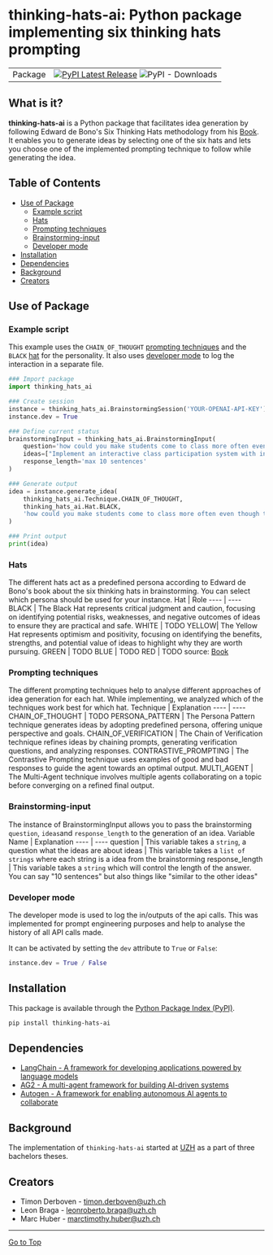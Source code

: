 # thinking-hats-ai: Python package implementing six thinking hats prompting

| | |
| --- | --- |
| Package | [![PyPI Latest Release](https://img.shields.io/pypi/v/thinking-hats-ai.svg)](https://pypi.org/project/thinking-hats-ai/) ![PyPI - Downloads](https://img.shields.io/pypi/dm/thinking-hats-ai)|


## What is it?
**thinking-hats-ai** is a Python package that facilitates idea generation by following Edward de Bono's Six Thinking Hats methodology from his [Book](https://swisscovery.slsp.ch/permalink/41SLSP_NETWORK/1ufb5t2/alma991081046019705501). It enables you to generate ideas by selecting one of the six hats and lets you choose one of the implemented prompting technique to follow while generating the idea.


## Table of Contents
- [Use of Package](#use-of-package)
    - [Example script](#example-script)
    - [Hats](#hats)
    - [Prompting techniques](#prompting-techniques)
    - [Brainstorming-input](#brainstorming-input)
    - [Developer mode](#developer-mode)
- [Installation](#installation)
- [Dependencies](#dependencies)
- [Background](#background)
- [Creators](#creators)


## Use of Package
### Example script
This example uses the `CHAIN_OF_THOUGHT` [prompting techniques](#prompting-techniques) and the `BLACK` [hat](#hats) for the personality. It also uses [developer mode](#developer-mode) to log the interaction in a separate file.
```python
### Import package
import thinking_hats_ai

### Create session
instance = thinking_hats_ai.BrainstormingSession('YOUR-OPENAI-API-KEY')
instance.dev = True

### Define current status
brainstormingInput = thinking_hats_ai.BrainstormingInput(
    question='how could you make students come to class more often even though there are podcasts provided for each lecture?',
    ideas=["Implement an interactive class participation system with incentives, such as extra credit or digital badges, encouraging students to attend and engage actively.","Introduce mandatory interactive workshops that supplement lecture content with hands-on activities and problem-solving sessions."],
    response_length='max 10 sentences'
)

### Generate output
idea = instance.generate_idea(
    thinking_hats_ai.Technique.CHAIN_OF_THOUGHT,
    thinking_hats_ai.Hat.BLACK,
    'how could you make students come to class more often even though there are podcasts provided for each lecture?'
)

### Print output
print(idea)
```

### Hats
The different hats act as a predefined persona according to Edward de Bono's book about the six thinking hats in brainstorming. You can select which persona should be used for your instance.
Hat   | Role
----  | ----
BLACK | The Black Hat represents critical judgment and caution, focusing on identifying potential risks, weaknesses, and negative outcomes of ideas to ensure they are practical and safe.
WHITE | TODO
YELLOW| The Yellow Hat represents optimism and positivity, focusing on identifying the benefits, strengths, and potential value of ideas to highlight why they are worth pursuing.
GREEN | TODO
BLUE  | TODO
RED   | TODO
source: [Book](https://swisscovery.slsp.ch/permalink/41SLSP_NETWORK/1ufb5t2/alma991081046019705501)


### Prompting techniques
The different prompting techniques help to analyse different approaches of idea generation for each hat. While implementing, we analyzed which of the techniques work best for which hat.
Technique               | Explanation
----                    | ----
CHAIN_OF_THOUGHT        | TODO
PERSONA_PATTERN         | The Persona Pattern technique generates ideas by adopting predefined persona, offering unique perspective and goals.
CHAIN_OF_VERIFICATION   | The Chain of Verification technique refines ideas by chaining prompts, generating verification questions, and analyzing responses.
CONTRASTIVE_PROMPTING   | The Contrastive Prompting technique uses examples of good and bad responses to guide the agent towards an optimal output.
MULTI_AGENT             | The Multi-Agent technique involves multiple agents collaborating on a topic before converging on a refined final output.


### Brainstorming-input
The instance of BrainstormingInput allows you to pass the brainstorming `question`, `ideas`and `response_length` to the generation of an idea.
Variable Name    | Explanation
----             | ----
question         | This variable takes a `string`, a question what the ideas are about
ideas            | This variable takes a `list of strings` where each string is a idea from the brainstorming
response_length  | This variable takes a `string` which will control the length of the answer. You can say "10 sentences" but also things like "similar to the other ideas"


### Developer mode
The developer mode is used to log the in/outputs of the api calls. This was implemented for prompt engineering purposes and help to analyse the history of all API calls made. 

It can be activated by setting the `dev` attribute to `True` or `False`:
```python
instance.dev = True / False
```


## Installation
This package is available through the [Python
Package Index (PyPI)](https://pypi.org/project/thinking-hats-ai).

```sh
pip install thinking-hats-ai
```


## Dependencies
- [LangChain - A framework for developing applications powered by language models](https://www.langchain.com)
- [AG2 - A multi-agent framework for building AI-driven systems](https://ag2.ai)
- [Autogen - A framework for enabling autonomous AI agents to collaborate](https://microsoft.github.io/autogen/stable//index.html)


## Background
The implementation of ``thinking-hats-ai`` started at [UZH](https://www.uzh.ch) as a part of three bachelors theses.


## Creators
- Timon Derboven - [timon.derboven@uzh.ch](mailto:timon.derboven@uzh.ch)
- Leon Braga - [leonroberto.braga@uzh.ch](mailto:leonroberto.braga@uzh.ch)
- Marc Huber - [marctimothy.huber@uzh.ch](mailto:marctimothy.huber@uzh.ch)


<hr>

[Go to Top](#table-of-contents)
